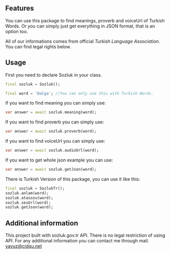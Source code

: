 ## Features
You can use this package to find meanings, proverb and voiceUrl of Turkish Words.
Or you can simply just get everything in JSON format, that is an option too.

All of our informations comes from official *Turkish Language Association*. You can find legal rights below.
## Usage

First you need to declare Sozluk in your class.
```dart
final sozluk = Sozluk();

final word = 'Dalga'; //You can only use this with Turkish Words.
```

If you want to find meaning you can simply use:
```dart
var answer = await sozluk.meaning(word);
```

If you want to find proverb you can simply use:
```dart
var answer = await sozluk.proverb(word);
```

If you want to find voiceUrl you can simply use:
```dart
var answer = await sozluk.audioUrl(word);
```

If you want to get whole json example you can use:
```dart
var answer = await sozluk.getJson(word);
```

There is Turkish Version of this package, you can use it like this:
```dart
final sozluk = SozlukTr();
sozluk.anlam(word);
sozluk.atasozu(word);
sozluk.sesUrl(word);
sozluk.getJson(word);
```

## Additional information

This project built with sozluk.gov.tr API. There is no legal restriction of using API. 
For any additional information you can contact me through mail. yavuz@cidqu.net